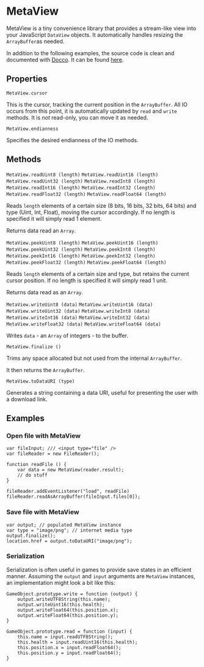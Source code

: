 # MetaView
MetaView is a tiny convenience library that provides a stream-like view into your JavaScript `DataView` objects. It automatically handles resizing the `ArrayBuffer`as needed.

In addition to the following examples, the source code is clean and documented with [Docco](https://jashkenas.github.io/docco/). It can be found [here](https://need12648430.github.io/metaview/docs).

## Properties

`MetaView.cursor`

This is the cursor, tracking the current position in the `ArrayBuffer`.
All IO occurs from this point, it is automatically updated by `read` and `write` methods.
It is *not* read-only, you can move it as needed.

`MetaView.endianness`

Specifies the desired endianness of the IO methods.

## Methods

`MetaView.readUint8 (length)`
`MetaView.readUint16 (length)`
`MetaView.readUint32 (length)`
`MetaView.readInt8 (length)`
`MetaView.readInt16 (length)`
`MetaView.readInt32 (length)`
`MetaView.readFloat32 (length)`
`MetaView.readFloat64 (length)`

Reads `length` elements of a certain size (8 bits, 16 bits, 32 bits, 64 bits) and type (Uint, Int, Float), moving the cursor accordingly. If no length is specified it will simply read 1 element.

Returns data read an `Array`.

`MetaView.peekUint8 (length)`
`MetaView.peekUint16 (length)`
`MetaView.peekUint32 (length)`
`MetaView.peekInt8 (length)`
`MetaView.peekInt16 (length)`
`MetaView.peekInt32 (length)`
`MetaView.peekFloat32 (length)`
`MetaView.peekFloat64 (length)`

Reads `length` elements of a certain size and type, but retains the current cursor position. If no length is specified it will simply read 1 unit.

Returns data read as an `Array`.

`MetaView.writeUint8 (data)`
`MetaView.writeUint16 (data)`
`MetaView.writeUint32 (data)`
`MetaView.writeInt8 (data)`
`MetaView.writeInt16 (data)`
`MetaView.writeInt32 (data)`
`MetaView.writeFloat32 (data)`
`MetaView.writeFloat64 (data)`

Writes `data` - an `Array` of integers - to the buffer.

`MetaView.finalize ()`

Trims any space allocated but not used from the internal `ArrayBuffer`.

It then returns the `ArrayBuffer`.

`MetaView.toDataURI (type)`

Generates a string containing a data URI, useful for presenting the user with a download link.


## Examples

### Open file with MetaView

	var fileInput; /// <input type="file" />
	var fileReader = new FileReader();

	function readFile () {
		var data = new MetaView(reader.result);
		// do stuff
	}

	fileReader.addEventListener("load", readFile)
	fileReader.readAsArrayBuffer(fileInput.files[0]);

### Save file with MetaView

	var output; // populated MetaView instance
	var type = "image/png"; // internet media type
	output.finalize();
	location.href = output.toDataURI("image/png");

### Serialization

Serialization is often useful in games to provide save states in an efficient
manner. Assuming the `output` and `input` arguments are `MetaView` instances, an
implementation might look a bit like this:

	GameObject.prototype.write = function (output) {
		output.writeUTF8String(this.name);
		output.writeUint16(this.health);
		output.writeFloat64(this.position.x);
		output.writeFloat64(this.position.y);
	}

	GameObject.prototype.read = function (input) {
		this.name = input.readUTF8String();
		this.health = input.readUint16(this.health);
		this.position.x = input.readFloat64();
		this.position.y = input.readFloat64();
	}
